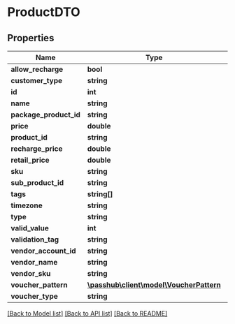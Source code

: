 # ProductDTO

## Properties
Name | Type | Description | Notes
------------ | ------------- | ------------- | -------------
**allow_recharge** | **bool** |  | [optional] 
**customer_type** | **string** |  | [optional] 
**id** | **int** |  | [optional] 
**name** | **string** |  | [optional] 
**package_product_id** | **string** |  | [optional] 
**price** | **double** |  | [optional] 
**product_id** | **string** |  | [optional] 
**recharge_price** | **double** |  | [optional] 
**retail_price** | **double** |  | [optional] 
**sku** | **string** |  | [optional] 
**sub_product_id** | **string** |  | [optional] 
**tags** | **string[]** |  | [optional] 
**timezone** | **string** |  | [optional] 
**type** | **string** |  | [optional] 
**valid_value** | **int** |  | [optional] 
**validation_tag** | **string** |  | [optional] 
**vendor_account_id** | **string** |  | [optional] 
**vendor_name** | **string** |  | [optional] 
**vendor_sku** | **string** |  | [optional] 
**voucher_pattern** | [**\passhub\client\model\VoucherPattern**](VoucherPattern.md) |  | [optional] 
**voucher_type** | **string** |  | [optional] 

[[Back to Model list]](../README.md#documentation-for-models) [[Back to API list]](../README.md#documentation-for-api-endpoints) [[Back to README]](../README.md)


